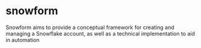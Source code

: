 # snowform
Snowform aims to provide a conceptual framework for creating and managing a Snowflake account, as well as a technical implementation to aid in automation
